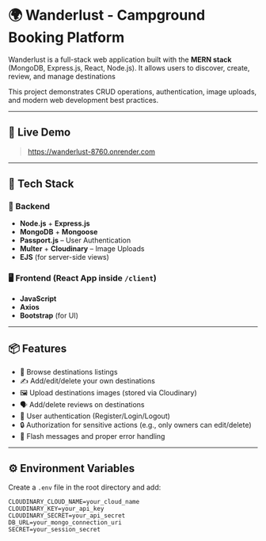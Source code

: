 # 🌍 Wanderlust - Campground Booking Platform

Wanderlust is a full-stack web application built with the **MERN stack** (MongoDB, Express.js, React, Node.js). It allows users to discover, create, review, and manage destinations 

This project demonstrates CRUD operations, authentication, image uploads, and modern web development best practices.

---

## 🚀 Live Demo

>  https://wanderlust-8760.onrender.com

---


## 🧰 Tech Stack

### 🔗 Backend
- **Node.js** + **Express.js**
- **MongoDB** + **Mongoose**
- **Passport.js** – User Authentication
- **Multer** + **Cloudinary** – Image Uploads
- **EJS** (for server-side views)

### 🖥️ Frontend (React App inside `/client`)
- **JavaScript**
- **Axios**
- **Bootstrap** (for UI)

---

## 📦 Features

- 🧭 Browse destinations listings
- ✍️ Add/edit/delete your own destinations
- 🖼 Upload destinations images (stored via Cloudinary)
- 🗣 Add/delete reviews on destinations
- 🔐 User authentication (Register/Login/Logout)
- 🔒 Authorization for sensitive actions (e.g., only owners can edit/delete)
- 💬 Flash messages and proper error handling

---

## ⚙️ Environment Variables

Create a `.env` file in the root directory and add:

```env
CLOUDINARY_CLOUD_NAME=your_cloud_name
CLOUDINARY_KEY=your_api_key
CLOUDINARY_SECRET=your_api_secret
DB_URL=your_mongo_connection_uri
SECRET=your_session_secret



